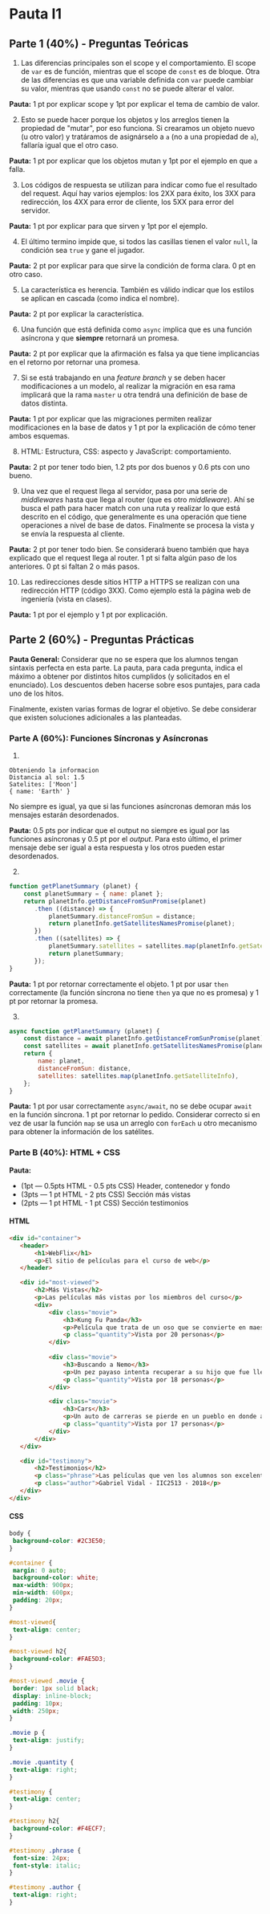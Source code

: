 # Pauta I1

## Parte 1 (40%) - Preguntas Teóricas

1. Las diferencias principales son el scope y el comportamiento. El scope de `var` es de función, mientras que el scope de `const` es de bloque. Otra de las diferencias es que una variable definida con `var` puede cambiar su valor, mientras que usando `const` no se puede alterar el valor.

**Pauta:** 1 pt por explicar scope y 1pt por explicar el tema de cambio de valor.

2. Esto se puede hacer porque los objetos y los arreglos tienen la propiedad de "mutar", por eso funciona. Si crearamos un objeto nuevo (u otro valor) y tratáramos de asignárselo a `a` (no a una propiedad de `a`), fallaría igual que el otro caso.

**Pauta:** 1 pt por explicar que los objetos mutan y 1pt por el ejemplo en que `a` falla.

3. Los códigos de respuesta se utilizan para indicar como fue el resultado del request. Aquí hay varios ejemplos: los 2XX para éxito, los 3XX para redirección, los 4XX para error de cliente, los 5XX para error del servidor.

**Pauta:** 1 pt por explicar para que sirven y 1pt por el ejemplo.

4. El último termino impide que, si todos las casillas tienen el valor `null`, la condición sea `true` y gane el jugador.

**Pauta:** 2 pt por explicar para que sirve la condición de forma clara. 0 pt en otro caso.

5. La característica es herencia. También es válido indicar que los estilos se aplican en cascada (como indica el nombre).

**Pauta:** 2 pt por explicar la característica.

6. Una función que está definida como `async` implica que es una función asíncrona y que **siempre** retornará un promesa.

**Pauta:** 2 pt por explicar que la afirmación es falsa ya que tiene implicancias en el retorno por retornar una promesa.

7. Si se está trabajando en una *feature branch* y se deben hacer modificaciones a un modelo, al realizar la migración en esa rama implicará que la rama `master` u otra tendrá una definición de base de datos distinta.

**Pauta:** 1 pt por explicar que las migraciones permiten realizar modificaciones en la base  de datos y 1 pt por la explicación de cómo tener ambos esquemas.

8. HTML: Estructura, CSS: aspecto y JavaScript: comportamiento.

**Pauta:** 2 pt por tener todo bien, 1.2 pts por dos buenos y 0.6 pts con uno bueno.

9. Una vez que el request llega al servidor, pasa por una serie de *middlewares* hasta que llega al router (que es otro *middleware*). Ahí se busca el path para hacer match con una ruta y realizar lo que está descrito en el código, que generalmente es una operación que tiene operaciones a nivel de base de datos. Finalmente se procesa la vista y se envía la respuesta al cliente.

**Pauta:** 2 pt por tener todo bien. Se considerará bueno también que haya explicado que el request llega al router. 1 pt si falta algún paso de los anteriores. 0 pt si faltan 2 o más pasos.

10. Las redirecciones desde sitios HTTP a HTTPS se realizan con una redirección HTTP (código 3XX). Como ejemplo está la página web de ingeniería (vista en clases).

**Pauta:** 1 pt por el ejemplo y 1 pt por explicación.

## Parte 2 (60%) - Preguntas Prácticas

**Pauta General:** Considerar que no se espera que los alumnos tengan sintaxis perfecta en esta parte. La pauta, para cada pregunta, indica el máximo a obtener por distintos hitos cumplidos (y solicitados en el enunciado). Los descuentos deben hacerse sobre esos puntajes, para cada uno de los hitos.

Finalmente, existen varias formas de lograr el objetivo. Se debe considerar que existen soluciones adicionales a las planteadas.

### Parte A (60%): Funciones Sı́ncronas y Ası́ncronas

1.
```
Obteniendo la informacion
Distancia al sol: 1.5
Satelites: ['Moon']
{ name: 'Earth' }
```
No siempre es igual, ya que si las funciones asíncronas demoran más los mensajes estarán desordenados.

 **Pauta:** 0.5 pts por indicar que el output no siempre es igual por las funciones asíncronas y 0.5 pt por el *output*. Para esto último, el primer mensaje debe ser igual a esta respuesta y los otros pueden estar desordenados.

 2.
 ```javascript
 function getPlanetSummary (planet) {
     const planetSummary = { name: planet };
     return planetInfo.getDistanceFromSunPromise(planet)
        .then ((distance) => {
            planetSummary.distanceFromSun = distance;
            return planetInfo.getSatellitesNamesPromise(planet);
        })
        .then ((satellites) => {
            planetSummary.satellites = satellites.map(planetInfo.getSatelliteInfo);
            return planetSummary;
        });
 }
 ```

 **Pauta:** 1 pt por retornar correctamente el objeto. 1 pt por usar `then` correctamente (la función síncrona no tiene `then` ya que no es promesa) y 1 pt por retornar la promesa.

 3.
 ```javascript
 async function getPlanetSummary (planet) {
     const distance = await planetInfo.getDistanceFromSunPromise(planet);
     const satellites = await planetInfo.getSatellitesNamesPromise(planet);
     return {
         name: planet,
         distanceFromSun: distance,
         satellites: satellites.map(planetInfo.getSatelliteInfo),
     };
 }
 ```
 **Pauta:** 1 pt por usar correctamente `async/await`, no se debe ocupar `await` en la función síncrona. 1 pt por retornar lo pedido. Considerar correcto si en vez de usar la función `map` se usa un arreglo con `forEach` u otro mecanismo para obtener la información de los satélites.

### Parte B (40%): HTML + CSS

**Pauta:**
 * (1pt — 0.5pts HTML - 0.5 pts CSS) Header, contenedor y fondo
 * (3pts — 1 pt HTML - 2 pts CSS) Sección más vistas
 * (2pts — 1 pt HTML - 1 pt CSS) Sección testimonios

 #### HTML

 ```html
 <div id="container">
    <header>
        <h1>WebFlix</h1>
	    <p>El sitio de películas para el curso de web</p>
    </header>

    <div id="most-viewed">
        <h2>Más Vistas</h2>
	    <p>Las películas más vistas por los miembros del curso</p>
	    <div>
            <div class="movie">
                <h3>Kung Fu Panda</h3>
                <p>Película que trata de un oso que se convierte en maestro de kung fu</p>
                <p class="quantity">Vista por 20 personas</p>
            </div>
        
            <div class="movie">
                <h3>Buscando a Nemo</h3>
                <p>Un pez payaso intenta recuperar a su hijo que fue llevado por humanos</p>
                <p class="quantity">Vista por 18 personas</p>
            </div>

            <div class="movie">
                <h3>Cars</h3>
                <p>Un auto de carreras se pierde en un pueblo en donde aprende el significado de la amistad</p>
                <p class="quantity">Vista por 17 personas</p>
            </div>
	    </div>
    </div>

    <div id="testimony">
        <h2>Testimonios</h2>
	    <p class="phrase">Las películas que ven los alumnos son excelentes!</p>
	    <p class="author">Gabriel Vidal - IIC2513 - 2018</p>
    </div>
</div>
 ```

 #### CSS

 ```css
body {
  background-color: #2C3E50;
}

#container {
  margin: 0 auto;
  background-color: white;
  max-width: 900px;
  min-width: 600px;
  padding: 20px;
}

#most-viewed{
  text-align: center;
}

#most-viewed h2{
  background-color: #FAE5D3;
}

#most-viewed .movie {
  border: 1px solid black;
  display: inline-block;
  padding: 10px; 
  width: 250px;
}

.movie p {
  text-align: justify;
}

.movie .quantity {
  text-align: right;
}

#testimony {
  text-align: center;
}

#testimony h2{
  background-color: #F4ECF7;
}

#testimony .phrase {
  font-size: 24px;
  font-style: italic;
}

#testimony .author {
  text-align: right;
}
 ```
